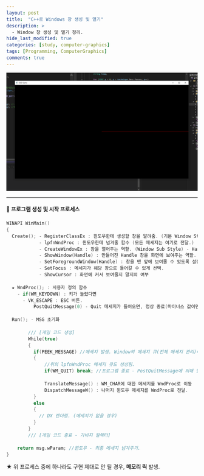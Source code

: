 ```yaml
---
layout: post
title:  "C++로 Windows 창 생성 및 열기"
description: >
  - Window 창 생성 및 열기 정리.
hide_last_modified: true
categories: [study, computer-graphics]
tags: [Programming, ComputerGraphics]
comments: true
---
```


<p align="center">
  <img src="../../../assets/img/blog/computer_graphics/window_line.png" style="width: 832px; height: auto;" >
</p>

<!-- <span style="color:darkgray; font-size:14px;"> 이미지 출처 : </span> -->

-----

#### 📼 프로그램 생성 및 시작 프로세스

```cpp
WINAPI WinMain()
{
  Create(); - RegisterClassEx : 윈도우한테 생성할 창을 알려줌. (기본 Window Style) 
            - lpfnWndProc : 윈도우한테 넘겨줄 함수 (모든 메세지는 여기로 전달.)
            - CreateWindowEx : 창을 열어주는 역할. (Window Sub Style) - Handle 생성
            - ShowWindow(Handle) : 만들어진 Handle 창을 화면에 보여주는 역할.
            - SetForegroundWindow(Handle) : 창을 맨 앞에 보여줄 수 있도록 설정.
            - SetFocus : 메세지가 해당 창으로 들어갈 수 있게 선택.
            - ShowCursor : 화면에 커서 보여줄지 말지의 여부

  ★ WndProc(); : 사용자 정의 함수
    - if(WM_KEYDOWN) : 키가 눌렸다면
      - VK_ESCAPE : ESC 버튼.
          PostQuitMessage(0) - Quit 메세지가 들어오면, 정상 종료(마이너스 값이면 비정상 종료) - WM_QUIT 발생.

  Run(); - MSG 초기화

        /// [게임 코드 생성]
        While(true)
        {
          if(PEEK_MESSAGE) //메세지 발생. Window의 메세지 큐(전체 메세지 관리)에서 꺼내옴. 
          {             
              //위의 lpfnWndProc 메세지 큐도 생성됨. 
              if(WM_QUIT) break; //프로그램 종료 - PostQuitMessage에 의해 발생
              
              TranslateMessage() : WM_CHAR에 대한 메세지를 WndProc로 이동 
              DispatchMessageW() : 나머지 윈도우 메세지를 WndProc로 전달.
          }
          else 
          {
            // DX 렌더링. (메세지가 없을 경우)
          }
        }
        /// [게임 코드 종료 - 가비지 컬렉터]

    return msg.wParam; //윈도우 - 최종 메세지 넘겨주기.
}
```

★ 위 프로세스 중에 하나라도 구현 제대로 안 될 경우, **메모리 릭** 발생.
